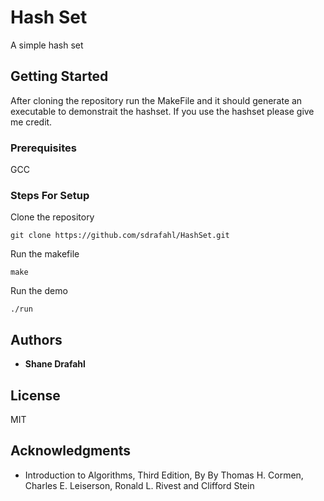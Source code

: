 # Hash Set

A simple hash set

## Getting Started

After cloning the repository run the MakeFile and it should generate an executable to demonstrait the hashset. If you use the hashset please give me credit.

### Prerequisites

GCC


### Steps For Setup

Clone the repository

```
git clone https://github.com/sdrafahl/HashSet.git
```

Run the makefile

```
make
```

Run the demo

```
./run
```

## Authors

* **Shane Drafahl**

## License

MIT

## Acknowledgments

* Introduction to Algorithms, Third Edition, By By Thomas H. Cormen, Charles E. Leiserson, Ronald L. Rivest and Clifford Stein
